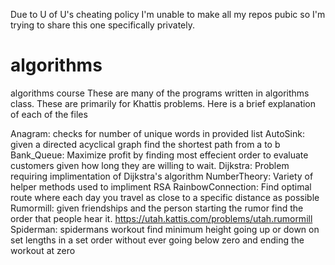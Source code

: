 Due to U of U's cheating policy I'm unable to make all my repos pubic so I'm trying to share this one specifically privately.

# algorithms
algorithms course
These are many of the programs written in algorithms class.  These are primarily for Khattis problems.
Here is a brief explanation of each of the files

Anagram: checks for number of unique words in provided list
AutoSink: given a directed acyclical graph find the shortest path from a to b
Bank_Queue: Maximize profit by finding most effecient order to evaluate customers given how long they are willing to wait.
Dijkstra: Problem requiring implimentation of Dijkstra's algorithm
NumberTheory: Variety of helper methods used to impliment RSA
RainbowConnection: Find optimal route where each day you travel as close to a specific distance as possible
Rumormill: given friendships and the person starting the rumor find the order that people hear it. https://utah.kattis.com/problems/utah.rumormill
Spiderman: spidermans workout find minimum height going up or down on set lengths in a set order without ever going below zero and ending the workout at zero
